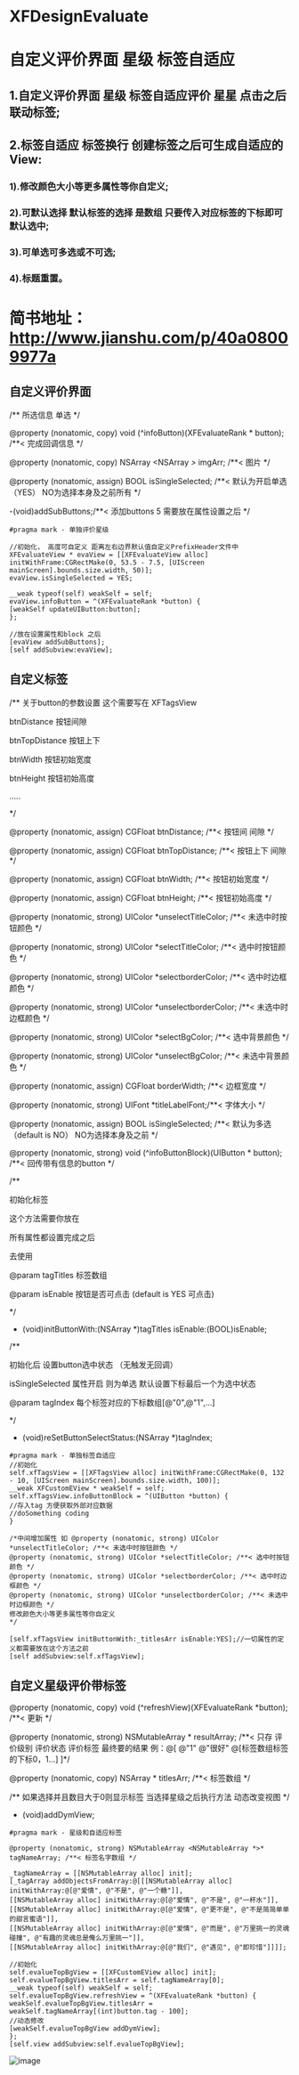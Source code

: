 # XFDesignEvaluate
# 自定义评价界面 星级 标签自适应

## 1.自定义评价界面 星级 标签自适应评价  星星 点击之后联动标签;
## 2.标签自适应 标签换行 创建标签之后可生成自适应的View:
### 1).修改颜色大小等更多属性等你自定义;
### 2).可默认选择 默认标签的选择 是数组 只要传入对应标签的下标即可默认选中;
### 3).可单选可多选或不可选;
### 4).标题重置。
# 简书地址：http://www.jianshu.com/p/40a08009977a
## 自定义评价界面
/**
所选信息 单选
*/

@property (nonatomic, copy) void (^infoButton)(XFEvaluateRank * button); /**< 完成回调信息 */

@property (nonatomic, copy) NSArray <NSArray *>*  imgArr; /**< 图片 */

@property (nonatomic, assign) BOOL  isSingleSelected; /**< 默认为开启单选（YES）  NO为选择本身及之前所有 */

-(void)addSubButtons;/**< 添加buttons 5 需要放在属性设置之后 */

```
#pragma mark - 单独评价星级

//初始化， 高度可自定义 距离左右边界默认值自定义PrefixHeader文件中
XFEvaluateView * evaView = [[XFEvaluateView alloc] initWithFrame:CGRectMake(0, 53.5 - 7.5, [UIScreen mainScreen].bounds.size.width, 50)];
evaView.isSingleSelected = YES;

__weak typeof(self) weakSelf = self;
evaView.infoButton = ^(XFEvaluateRank *button) {
[weakSelf updateUIButton:button];
};

//放在设置属性和block 之后
[evaView addSubButtons];
[self addSubview:evaView];

```
## 自定义标签
/**
关于button的参数设置 这个需要写在 XFTagsView

btnDistance     按钮间隙

btnTopDistance  按钮上下

btnWidth        按钮初始宽度

btnHeight       按钮初始高度

.....

*/

@property (nonatomic, assign) CGFloat  btnDistance; /**< 按钮间 间隙 */

@property (nonatomic, assign) CGFloat  btnTopDistance; /**< 按钮上下 间隙 */

@property (nonatomic, assign) CGFloat  btnWidth; /**< 按钮初始宽度 */

@property (nonatomic, assign) CGFloat  btnHeight; /**< 按钮初始高度 */

@property (nonatomic, strong) UIColor *unselectTitleColor; /**< 未选中时按钮颜色 */

@property (nonatomic, strong) UIColor *selectTitleColor; /**< 选中时按钮颜色 */

@property (nonatomic, strong) UIColor *selectborderColor; /**< 选中时边框颜色 */

@property (nonatomic, strong) UIColor *unselectborderColor; /**< 未选中时边框颜色 */

@property (nonatomic, strong) UIColor *selectBgColor; /**< 选中背景颜色 */

@property (nonatomic, strong) UIColor *unselectBgColor; /**< 未选中背景颜色 */

@property (nonatomic, assign) CGFloat borderWidth; /**< 边框宽度 */

@property (nonatomic, strong) UIFont *titleLabelFont;/**< 字体大小 */

@property (nonatomic, assign) BOOL  isSingleSelected; /**< 默认为多选（default is NO）  NO为选择本身及之前 */

@property (nonatomic, strong) void (^infoButtonBlock)(UIButton * button); /**< 回传带有信息的button */


/**

初始化标签

这个方法需要你放在

所有属性都设置完成之后

去使用

@param tagTitles 标签数组

@param isEnable 按钮是否可点击 (default is YES 可点击)

*/

- (void)initButtonWith:(NSArray *)tagTitles isEnable:(BOOL)isEnable;

/**

初始化后 设置button选中状态 （无触发无回调）

isSingleSelected 属性开启 则为单选 默认设置下标最后一个为选中状态

@param tagIndex 每个标签对应的下标数组[@"0",@"1",...]

*/

- (void)reSetButtonSelectStatus:(NSArray *)tagIndex;


```
#pragma mark - 单独标签自适应
//初始化
self.xfTagsView = [[XFTagsView alloc] initWithFrame:CGRectMake(0, 132 - 10, [UIScreen mainScreen].bounds.size.width, 100)];
__weak XFCustomEView * weakSelf = self;
self.xfTagsView.infoButtonBlock = ^(UIButton *button) {
//存入tag 方便获取外部对应数据
//doSomething coding
}

/*中间增加属性 如 @property (nonatomic, strong) UIColor *unselectTitleColor; /**< 未选中时按钮颜色 */
@property (nonatomic, strong) UIColor *selectTitleColor; /**< 选中时按钮颜色 */
@property (nonatomic, strong) UIColor *selectborderColor; /**< 选中时边框颜色 */
@property (nonatomic, strong) UIColor *unselectborderColor; /**< 未选中时边框颜色 */
修改颜色大小等更多属性等你自定义
*/

[self.xfTagsView initButtonWith:_titlesArr isEnable:YES];//一切属性的定义都需要放在这个方法之前
[self addSubview:self.xfTagsView];
```

## 自定义星级评价带标签

@property (nonatomic, copy) void (^refreshView)(XFEvaluateRank *button); /**< 更新 */

@property (nonatomic, strong) NSMutableArray * resultArray; /**< 只存 评价级别 评价状态  评价标签 最终要的结果
例：@[ @"1" @"很好" @[标签数组标签的下标0，1...] ]*/

@property (nonatomic, copy) NSArray * titlesArr; /**< 标签数组 */

/**
如果选择并且数目大于0则显示标签 当选择星级之后执行方法 动态改变视图
*/

- (void)addDymView;

```
#pragma mark - 星级和自适应标签

@property (nonatomic, strong) NSMutableArray <NSMutableArray *>* tagNameArray; /**< 标签名字数组 */

_tagNameArray = [[NSMutableArray alloc] init];
[_tagArray addObjectsFromArray:@[[[NSMutableArray alloc] initWithArray:@[@"爱情", @"不是", @"一个糖"]],
[[NSMutableArray alloc] initWithArray:@[@"爱情", @"不是", @"一杯水"]],
[[NSMutableArray alloc] initWithArray:@[@"爱情", @"更不是", @"不是简简单单的甜言蜜语"]],
[[NSMutableArray alloc] initWithArray:@[@"爱情", @"而是", @"万里挑一的灵魂碰撞", @"有趣的灵魂总是俺么万里挑一"]],
[[NSMutableArray alloc] initWithArray:@[@"我们", @"遇见", @"即珍惜"]]]];

//初始化
self.evalueTopBgView = [[XFCustomEView alloc] init];
self.evalueTopBgView.titlesArr = self.tagNameArray[0];
__weak typeof(self) weakSelf = self;
self.evalueTopBgView.refreshView = ^(XFEvaluateRank *button) {
weakSelf.evalueTopBgView.titlesArr = weakSelf.tagNameArray[(int)button.tag - 100];
//动态修改
[weakSelf.evalueTopBgView addDymView];
};
[self.view addSubview:self.evalueTopBgView];

```

![image](https://github.com/FreeSnow520/XFDesignEvaluate/blob/master/imageExmp.gif)


